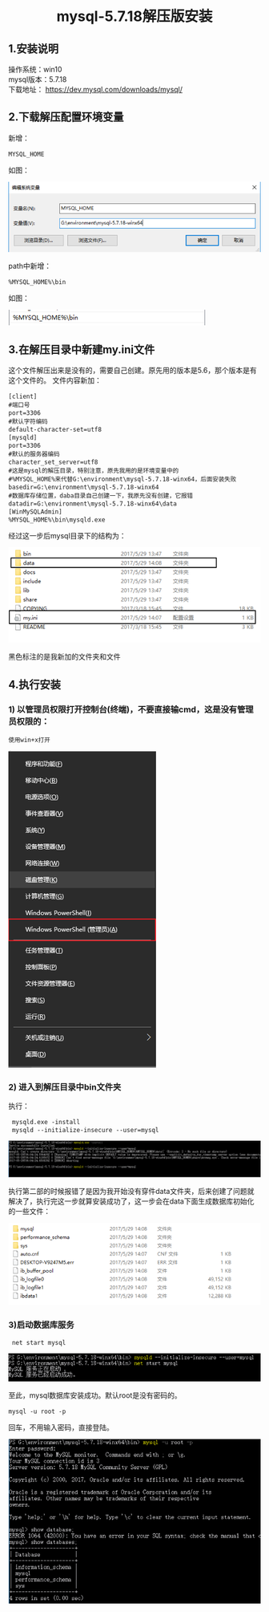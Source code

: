 #	<center>mysql-5.7.18解压版安装</center>
##	1.安装说明
操作系统：win10  
mysql版本：5.7.18  
下载地址： https://dev.mysql.com/downloads/mysql/  

##  2.下载解压配置环境变量
新增：
	
	MYSQL_HOME
如图：  

![Alt path](mysql_install_1.png)  

path中新增：

	%MYSQL_HOME%\bin

如图：  

![Alt path](mysql_install_2.png)


##	3.在解压目录中新建my.ini文件
这个文件解压出来是没有的，需要自己创建。原先用的版本是5.6，那个版本是有这个文件的。
文件内容新加：
	
	[client]
	#端口号
	port=3306
	#默认字符编码
	default-character-set=utf8
	[mysqld]
	port=3306
	#默认的服务器编码
	character_set_server=utf8
	#这是mysql的解压目录，特别注意，原先我用的是环境变量中的
	#%MYSQL_HOME%来代替G:\environment\mysql-5.7.18-winx64，后面安装失败
	basedir=G:\environment\mysql-5.7.18-winx64
	#数据库存储位置，daba目录自己创建一下，我原先没有创建，它报错
	datadir=G:\environment\mysql-5.7.18-winx64\data
	[WinMySQLAdmin]
	%MYSQL_HOME%\bin\mysqld.exe
经过这一步后mysql目录下的结构为：

![Alt path](mysql_install_3.png)

黑色标注的是我新加的文件夹和文件

##	4.执行安装
###	1) 以管理员权限打开控制台(终端)，不要直接输cmd，这是没有管理员权限的：

	使用win+x打开

![Alt path](mysql_install_4.png)

###	2) 进入到解压目录中bin文件夹
执行：  

	 mysqld.exe -install
	 mysqld --initialize-insecure --user=mysql

![Alt path](mysql_install_5.png)

执行第二部的时候报错了是因为我开始没有穿件data文件夹，后来创建了问题就解决了，执行完这一步就算安装成功了，这一步会在data下面生成数据库初始化的一些文件：

![Alt path](mysql_install_6.png)

### 3)启动数据库服务

	 net start mysql

![Alt path](mysql_install_7.png)

至此，mysql数据库安装成功。默认root是没有密码的。
	
	mysql -u root -p

回车，不用输入密码，直接登陆。  

![Alt path](mysql_install_8.png)





	  



